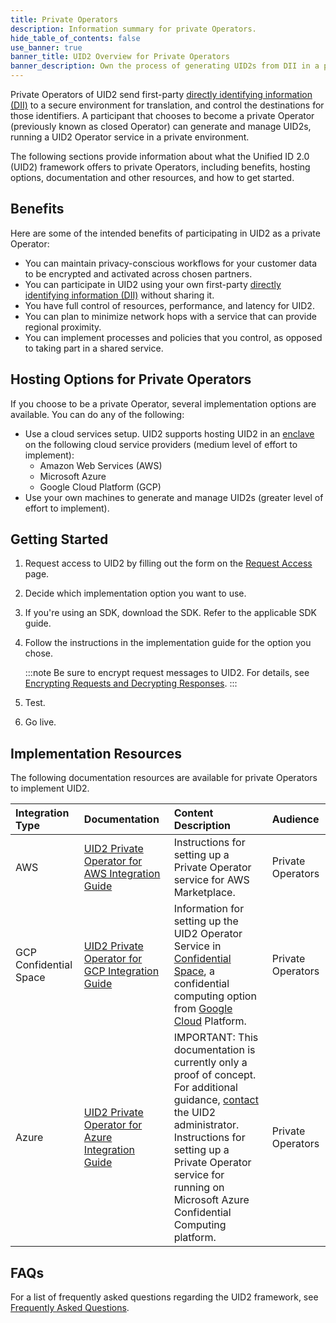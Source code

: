```yaml
---
title: Private Operators
description: Information summary for private Operators.
hide_table_of_contents: false
use_banner: true
banner_title: UID2 Overview for Private Operators
banner_description: Own the process of generating UID2s from DII in a private environment.
---
```


Private Operators of UID2 send first-party [directly identifying information (DII)](../ref-info/glossary-uid.md#gl-dii) to a secure environment for translation, and control the destinations for those identifiers. A participant that chooses to become a private Operator (previously known as closed Operator) can generate and manage UID2s, running a UID2 Operator service in a private environment.

The following sections provide information about what the Unified ID 2.0 (UID2) framework offers to private Operators, including benefits, hosting options, documentation and other resources, and how to get started.

## Benefits

Here are some of the intended benefits of participating in UID2 as a private Operator:
- You can maintain privacy-conscious workflows for your customer data to be encrypted and activated across chosen partners.
- You can participate in UID2 using your own first-party [directly identifying information (DII)](../ref-info/glossary-uid.md#gl-dii) without sharing it.
- You have full control of resources, performance, and latency for UID2.
- You can plan to minimize network hops with a service that can provide regional proximity.
- You can implement processes and policies that you control, as opposed to taking part in a shared service.

## Hosting Options for Private Operators

If you choose to be a private Operator, several implementation options are available. You can do any of the following:

- Use a cloud services setup. UID2 supports hosting UID2 in an [enclave](../ref-info/glossary-uid.md#gl-enclave) on the following cloud service providers (medium level of effort to implement):
  - Amazon Web Services (AWS)
  - Microsoft Azure
  - Google Cloud Platform (GCP)
- Use your own machines to generate and manage UID2s (greater level of effort to implement).

## Getting Started

1. Request access to UID2 by filling out the form on the [Request Access](/request-access) page.
2. Decide which implementation option you want to use.
3. If you're using an SDK, download the SDK. Refer to the applicable SDK guide.
4. Follow the instructions in the implementation guide for the option you chose.

   :::note
   Be sure to encrypt request messages to UID2. For details, see [Encrypting Requests and Decrypting Responses](../getting-started/gs-encryption-decryption.md).
   :::
5. Test.
6. Go live.

## Implementation Resources

The following documentation resources are available for private Operators to implement UID2.

| Integration Type| Documentation | Content Description | Audience |
| :--- | :--- | :--- | :--- |
| AWS | [UID2 Private Operator for AWS Integration Guide](../guides/operator-guide-aws-marketplace.md) | Instructions for setting up a Private Operator service for AWS Marketplace. | Private Operators |
| GCP Confidential Space | [UID2 Private Operator for GCP Integration Guide](../guides/operator-private-gcp-confidential-space.md) | Information for setting up the UID2 Operator Service in [Confidential Space](https://cloud.google.com/confidential-computing#confidential-space), a confidential computing option from [Google Cloud](https://cloud.google.com/docs/overview/) Platform. | Private Operators |
| Azure | [UID2 Private Operator for Azure Integration Guide](../guides/operator-guide-azure-enclave.md) | IMPORTANT: This documentation is currently only a proof of concept. For additional guidance, [contact](../getting-started/gs-account-setup.md#contact-info) the UID2 administrator.<br/>Instructions for setting up a Private Operator service for running on Microsoft Azure Confidential Computing platform. | Private Operators |

## FAQs

For a list of frequently asked questions regarding the UID2 framework, see [Frequently Asked Questions](../getting-started/gs-faqs.md).
